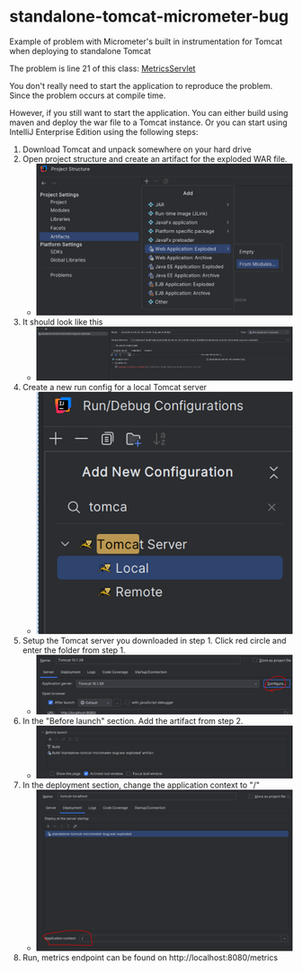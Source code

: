 # standalone-tomcat-micrometer-bug
Example of problem with Micrometer's built in instrumentation 
for Tomcat when deploying to standalone Tomcat

The problem is line 21 of this class: [MetricsServlet](https://github.com/plilja/standalone-tomcat-micrometer-bug/blob/main/src/main/java/se/plilja/MetricsServlet.java)

You don't really need to start the application to reproduce the 
problem. Since the problem occurs at compile time.

However, if you still want to start the application. 
You can either build using maven and deploy the war file
to a Tomcat instance. Or you can start using IntelliJ Enterprise
Edition using the following steps:

1. Download Tomcat and unpack somewhere on your hard drive
2. Open project structure and create an artifact for the exploded WAR file.
   - ![create-artifact](images/create_artifact.png)
3. It should look like this
   - ![create-artifact2](images/create_artifact2.png)
4. Create a new run config for a local Tomcat server
   - ![create-run-config](images/create_run_config.png)
5. Setup the Tomcat server you downloaded in step 1. Click red circle and enter the folder from step 1.
   - ![setup_tomcat_server.png](images/setup_tomcat_server.png)
6. In the "Before launch" section. Add the artifact from step 2.
   - ![before-launch](images/before_launch.png)
7. In the deployment section, change the application context to "/"
   - ![deployment](images/deployment.png)
8. Run, metrics endpoint can be found on http://localhost:8080/metrics